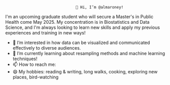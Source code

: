                                    👋 Hi, I’m @almaroney!

I'm an upcoming graduate student who will secure a Master's in Public Health come May 2025.
My concentration is in Biostatistics and Data Science, and I'm always looking to learn new skills and
apply my previous experiences and training in new ways!
- 👀 I’m interested in how data can be visualized and communicated effectively to diverse audiences.
- 🌱 I’m currently learning about resampling methods and machine learning techniques!
- 📫 How to reach me:
- 😄 My hobbies: reading & writing, long walks, cooking, exploring new places, bird-watching
 

<!---
almaroney/almaroney is a ✨ special ✨ repository because its `README.md` (this file) appears on your GitHub profile.
You can click the Preview link to take a look at your changes.
--->
